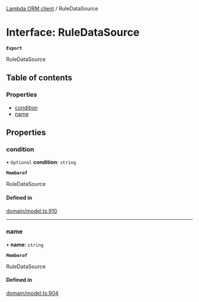 [Lambda ORM client](../README.md) / RuleDataSource

# Interface: RuleDataSource

**`Export`**

RuleDataSource

## Table of contents

### Properties

- [condition](RuleDataSource.md#condition)
- [name](RuleDataSource.md#name)

## Properties

### condition

• `Optional` **condition**: `string`

**`Memberof`**

RuleDataSource

#### Defined in

[domain/model.ts:910](https://github.com/FlavioLionelRita/lambdaorm-client-node/blob/216c8a0/src/lib/domain/model.ts#L910)

___

### name

• **name**: `string`

**`Memberof`**

RuleDataSource

#### Defined in

[domain/model.ts:904](https://github.com/FlavioLionelRita/lambdaorm-client-node/blob/216c8a0/src/lib/domain/model.ts#L904)
